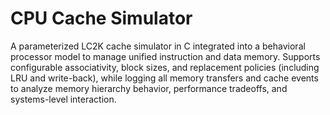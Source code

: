 # CPU Cache Simulator
A parameterized LC2K cache simulator in C integrated into a behavioral processor model to manage unified instruction and data memory. Supports configurable associativity, block sizes, and replacement policies (including LRU and write-back), while logging all memory transfers and cache events to analyze memory hierarchy behavior, performance tradeoffs, and systems-level interaction.
